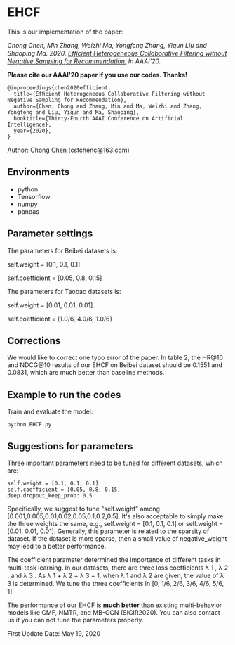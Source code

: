 # EHCF

This is our implementation of the paper:

*Chong Chen, Min Zhang, Weizhi Ma, Yongfeng Zhang, Yiqun Liu and Shaoping Ma. 2020. [Efﬁcient Heterogeneous Collaborative Filtering without Negative Sampling for Recommendation.](https://chenchongthu.github.io/files/AAAI_EHCF.pdf) 
In AAAI'20.*

**Please cite our AAAI'20 paper if you use our codes. Thanks!**

```
@inproceedings{chen2020efficient,
  title={Efﬁcient Heterogeneous Collaborative Filtering without Negative Sampling for Recommendation},
  author={Chen, Chong and Zhang, Min and Ma, Weizhi and Zhang, Yongfeng and Liu, Yiqun and Ma, Shaoping},
  booktitle={Thirty-Fourth AAAI Conference on Artificial Intelligence},
  year={2020},
}
```

Author: Chong Chen (cstchenc@163.com)

## Environments

- python
- Tensorflow
- numpy
- pandas

## Parameter settings

The parameters for Beibei datasets is:

self.weight = [0.1, 0.1, 0.1]

self.coefficient = [0.05, 0.8, 0.15]

The parameters for Taobao datasets is:

self.weight = [0.01, 0.01, 0.01]

self.coefficient = [1.0/6, 4.0/6, 1.0/6]

## Corrections 

We would like to correct one typo error of the paper. In table 2, the HR@10 and NDCG@10 results of our EHCF on Beibei dataset should be 0.1551 and 0.0831, which are much better than baseline methods.


## Example to run the codes		

Train and evaluate the model:

```
python EHCF.py
```

## Suggestions for parameters

Three important parameters need to be tuned for different datasets, which are:
```
self.weight = [0.1, 0.1, 0.1]
self.coefficient = [0.05, 0.8, 0.15]
deep.dropout_keep_prob: 0.5
```

Specifically, we suggest to tune "self.weight" among \[0.001,0.005,0.01,0.02,0.05,0.1,0.2,0.5]. It's also acceptable to simply make the three weights the same, e.g., self.weight = \[0.1, 0.1, 0.1] or self.weight = \[0.01, 0.01, 0.01]. Generally, this parameter is related to the sparsity of dataset. If the dataset is more sparse, then a small value of negative_weight may lead to a better performance.

The coefficient parameter determined the importance of different tasks in multi-task learning. In our datasets, there are three loss coefﬁcients λ 1 , λ 2 , and λ 3 . As λ 1 + λ 2 + λ 3 = 1, when λ 1 and λ 2 are given, the value of λ 3 is determined. We tune the three coefﬁcients in \[0, 1/6, 2/6, 3/6, 4/6, 5/6, 1].

The performance of our EHCF is **much better** than existing multi-behavior models like CMF, NMTR, and MB-GCN (SIGIR2020). You can also contact us if you can not tune the parameters properly. 



First Update Date: May 19, 2020
